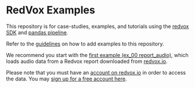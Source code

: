 # RedVox Examples

This repository is for case-studies, examples, and tutorials using the [redvox SDK](https://github.com/RedVoxInc/redvox-python-sdk)
and [pandas pipeline](https://github.com/RedVoxInc/redpandas).

Refer to the [guidelines](https://github.com/RedVoxInc/redvox-examples/blob/main/README_guidelines.md) on how to add examples to this repository.

We recommend you start with the [first example (ex_00 report_audio)](https://github.com/RedVoxInc/redvox-examples/tree/main/examples/ex_00_report_audio),
which loads audio data from a Redvox report downloaded from [redvox.io](https://redvox.io/#/home).

Please note that you must have an [account on redvox.io](https://redvox.io/#/login) in order to access the data.  You may 
[sign up for a free account here](https://redvox.io/#/registration).
